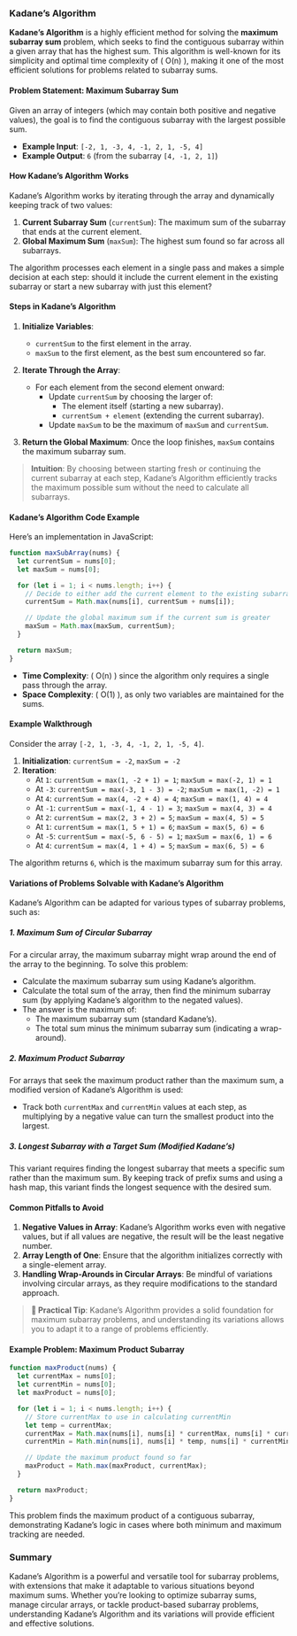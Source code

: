 ### Kadane’s Algorithm

**Kadane’s Algorithm** is a highly efficient method for solving the **maximum subarray sum** problem, which seeks to find the contiguous subarray within a given array that has the highest sum. This algorithm is well-known for its simplicity and optimal time complexity of \( O(n) \), making it one of the most efficient solutions for problems related to subarray sums.

#### Problem Statement: Maximum Subarray Sum

Given an array of integers (which may contain both positive and negative values), the goal is to find the contiguous subarray with the largest possible sum.

- **Example Input**: `[-2, 1, -3, 4, -1, 2, 1, -5, 4]`
- **Example Output**: `6` (from the subarray `[4, -1, 2, 1]`)

#### How Kadane’s Algorithm Works

Kadane’s Algorithm works by iterating through the array and dynamically keeping track of two values:

1. **Current Subarray Sum** (`currentSum`): The maximum sum of the subarray that ends at the current element.
2. **Global Maximum Sum** (`maxSum`): The highest sum found so far across all subarrays.

The algorithm processes each element in a single pass and makes a simple decision at each step: should it include the current element in the existing subarray or start a new subarray with just this element?

#### Steps in Kadane’s Algorithm

1. **Initialize Variables**:

   - `currentSum` to the first element in the array.
   - `maxSum` to the first element, as the best sum encountered so far.

2. **Iterate Through the Array**:

   - For each element from the second element onward:
     - Update `currentSum` by choosing the larger of:
       - The element itself (starting a new subarray).
       - `currentSum + element` (extending the current subarray).
     - Update `maxSum` to be the maximum of `maxSum` and `currentSum`.

3. **Return the Global Maximum**: Once the loop finishes, `maxSum` contains the maximum subarray sum.

> **Intuition**: By choosing between starting fresh or continuing the current subarray at each step, Kadane’s Algorithm efficiently tracks the maximum possible sum without the need to calculate all subarrays.

#### Kadane’s Algorithm Code Example

Here’s an implementation in JavaScript:

```javascript
function maxSubArray(nums) {
  let currentSum = nums[0];
  let maxSum = nums[0];

  for (let i = 1; i < nums.length; i++) {
    // Decide to either add the current element to the existing subarray or start a new one
    currentSum = Math.max(nums[i], currentSum + nums[i]);

    // Update the global maximum sum if the current sum is greater
    maxSum = Math.max(maxSum, currentSum);
  }

  return maxSum;
}
```

- **Time Complexity**: \( O(n) \) since the algorithm only requires a single pass through the array.
- **Space Complexity**: \( O(1) \), as only two variables are maintained for the sums.

#### Example Walkthrough

Consider the array `[-2, 1, -3, 4, -1, 2, 1, -5, 4]`.

1. **Initialization**: `currentSum = -2`, `maxSum = -2`
2. **Iteration**:
   - At `1`: `currentSum = max(1, -2 + 1) = 1`; `maxSum = max(-2, 1) = 1`
   - At `-3`: `currentSum = max(-3, 1 - 3) = -2`; `maxSum = max(1, -2) = 1`
   - At `4`: `currentSum = max(4, -2 + 4) = 4`; `maxSum = max(1, 4) = 4`
   - At `-1`: `currentSum = max(-1, 4 - 1) = 3`; `maxSum = max(4, 3) = 4`
   - At `2`: `currentSum = max(2, 3 + 2) = 5`; `maxSum = max(4, 5) = 5`
   - At `1`: `currentSum = max(1, 5 + 1) = 6`; `maxSum = max(5, 6) = 6`
   - At `-5`: `currentSum = max(-5, 6 - 5) = 1`; `maxSum = max(6, 1) = 6`
   - At `4`: `currentSum = max(4, 1 + 4) = 5`; `maxSum = max(6, 5) = 6`

The algorithm returns `6`, which is the maximum subarray sum for this array.

#### Variations of Problems Solvable with Kadane’s Algorithm

Kadane’s Algorithm can be adapted for various types of subarray problems, such as:

##### 1. Maximum Sum of Circular Subarray

For a circular array, the maximum subarray might wrap around the end of the array to the beginning. To solve this problem:

- Calculate the maximum subarray sum using Kadane’s algorithm.
- Calculate the total sum of the array, then find the minimum subarray sum (by applying Kadane’s algorithm to the negated values).
- The answer is the maximum of:
  - The maximum subarray sum (standard Kadane’s).
  - The total sum minus the minimum subarray sum (indicating a wrap-around).

##### 2. Maximum Product Subarray

For arrays that seek the maximum product rather than the maximum sum, a modified version of Kadane’s Algorithm is used:

- Track both `currentMax` and `currentMin` values at each step, as multiplying by a negative value can turn the smallest product into the largest.

##### 3. Longest Subarray with a Target Sum (Modified Kadane’s)

This variant requires finding the longest subarray that meets a specific sum rather than the maximum sum. By keeping track of prefix sums and using a hash map, this variant finds the longest sequence with the desired sum.

#### Common Pitfalls to Avoid

1. **Negative Values in Array**: Kadane’s Algorithm works even with negative values, but if all values are negative, the result will be the least negative number.
2. **Array Length of One**: Ensure that the algorithm initializes correctly with a single-element array.
3. **Handling Wrap-Arounds in Circular Arrays**: Be mindful of variations involving circular arrays, as they require modifications to the standard approach.

> **📌 Practical Tip**: Kadane’s Algorithm provides a solid foundation for maximum subarray problems, and understanding its variations allows you to adapt it to a range of problems efficiently.

#### Example Problem: Maximum Product Subarray

```javascript
function maxProduct(nums) {
  let currentMax = nums[0];
  let currentMin = nums[0];
  let maxProduct = nums[0];

  for (let i = 1; i < nums.length; i++) {
    // Store currentMax to use in calculating currentMin
    let temp = currentMax;
    currentMax = Math.max(nums[i], nums[i] * currentMax, nums[i] * currentMin);
    currentMin = Math.min(nums[i], nums[i] * temp, nums[i] * currentMin);

    // Update the maximum product found so far
    maxProduct = Math.max(maxProduct, currentMax);
  }

  return maxProduct;
}
```

This problem finds the maximum product of a contiguous subarray, demonstrating Kadane’s logic in cases where both minimum and maximum tracking are needed.

### Summary

Kadane’s Algorithm is a powerful and versatile tool for subarray problems, with extensions that make it adaptable to various situations beyond maximum sums. Whether you’re looking to optimize subarray sums, manage circular arrays, or tackle product-based subarray problems, understanding Kadane’s Algorithm and its variations will provide efficient and effective solutions.
